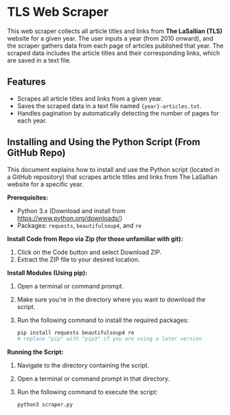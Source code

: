 # TLS Web Scraper

This web scraper collects all article titles and links from **The LaSallian (TLS)** website for a given year. The user inputs a year (from 2010 onward), and the scraper gathers data from each page of articles published that year. The scraped data includes the article titles and their corresponding links, which are saved in a text file.

## Features

- Scrapes all article titles and links from a given year.
- Saves the scraped data in a text file named `{year}-articles.txt`.
- Handles pagination by automatically detecting the number of pages for each year.

## Installing and Using the Python Script (From GitHub Repo)

This document explains how to install and use the Python script (located in a GitHub repository) that scrapes article titles and links from The LaSallian website for a specific year.

**Prerequisites:**

* Python 3.x (Download and install from https://www.python.org/downloads/)
* Packages: `requests`, `beautifulsoup4`, and `re`

**Install Code from Repo via Zip (for those unfamiliar with git):**
1. Click on the Code button and select Download ZIP.
2. Extract the ZIP file to your desired location.

**Install Modules (Using pip):**

1. Open a terminal or command prompt.
2. Make sure you're in the directory where you want to download the script.
3. Run the following command to install the required packages:

   ```bash
   pip install requests beautifulsoup4 re
   # replace "pip" with "pip3" if you are using a later version

**Running the Script:**
1. Navigate to the directory containing the script.
2. Open a terminal or command prompt in that directory.
3. Run the following command to execute the script:

    ```bash
    python3 scraper.py
